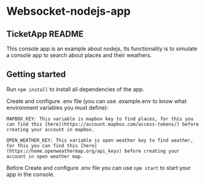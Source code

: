 # Websocket-nodejs-app

## TicketApp README

This console app is an example about nodejs, Its functionality is to simulate a console app to search about places and their weathers.

## Getting started

Run `npm install` to install all dependencies of the app.

Create and configure .env file (you can use .example.env to know what environment variables you must define):

    MAPBOX_KEY: This variable is mapbox key to find places, for this you can find this [here](https://account.mapbox.com/access-tokens/) before creating your account in mapbox.

    OPEN_WEATHER_KEY: This variable is open weather key to find weather, for this you can find this [here](https://home.openweathermap.org/api_keys) before creating your account in open weather map.

Before Create and configure .env file you can use `npm start` to start your app in the console.
